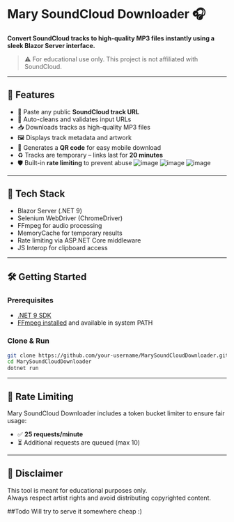 # Mary SoundCloud Downloader 🎧

**Convert SoundCloud tracks to high-quality MP3 files instantly using a sleek Blazor Server interface.**

> ⚠️ For educational use only. This project is not affiliated with SoundCloud.

---

## 🚀 Features

- 🔗 Paste any public **SoundCloud track URL**
- 🧠 Auto-cleans and validates input URLs
- 📥 Downloads tracks as high-quality MP3 files
- 🖼️ Displays track metadata and artwork
- 📱 Generates a **QR code** for easy mobile download
- ♻️ Tracks are temporary – links last for **20 minutes**
- 🛡️ Built-in **rate limiting** to prevent abuse
![image](https://github.com/user-attachments/assets/a90ee3ff-67f1-471e-9662-317e5534ec9b)
![image](https://github.com/user-attachments/assets/eb9d18be-c533-434f-8270-a9f71aa8a69c)
![image](https://github.com/user-attachments/assets/ce6b0c9c-7682-4769-900f-f1629a908487)

---

## 🧱 Tech Stack

- Blazor Server (.NET 9)
- Selenium WebDriver (ChromeDriver)
- FFmpeg for audio processing
- MemoryCache for temporary results
- Rate limiting via ASP.NET Core middleware
- JS Interop for clipboard access

---

## 🛠️ Getting Started

### Prerequisites

- [.NET 9 SDK](https://dotnet.microsoft.com/download/dotnet/9.0)
- [FFmpeg installed](https://ffmpeg.org/download.html) and available in system PATH

### Clone & Run

```bash
git clone https://github.com/your-username/MarySoundCloudDownloader.git
cd MarySoundCloudDownloader
dotnet run
```


---

## 🔐 Rate Limiting

Mary SoundCloud Downloader includes a token bucket limiter to ensure fair usage:

- ✅ **25 requests/minute**
- ⏳ Additional requests are queued (max 10)
---

## 🙏 Disclaimer

This tool is meant for educational purposes only.  
Always respect artist rights and avoid distributing copyrighted content.

##Todo
Will try to serve it somewhere cheap :)
